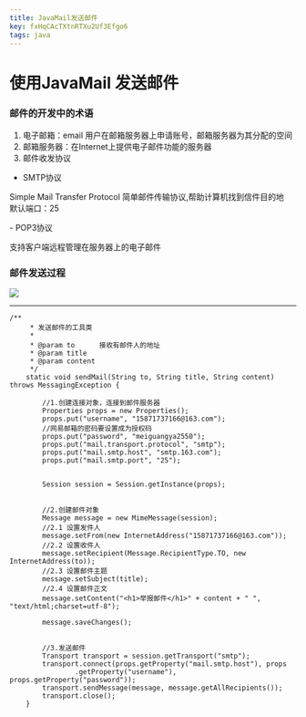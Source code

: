 ```yaml
---
title: JavaMail发送邮件
key: fxHqCAcTXtnRTXu2Uf3Efgo6
tags: java
---
```


# 使用JavaMail 发送邮件

### 邮件的开发中的术语
1. 电子邮箱：email  用户在邮箱服务器上申请账号，邮箱服务器为其分配的空间
2. 邮箱服务器：在Internet上提供电子邮件功能的服务器
3. 邮件收发协议
- SMTP协议
<p>Simple Mail Transfer Protocol 简单邮件传输协议,帮助计算机找到信件目的地<br >
	默认端口：25
</p>
- POP3协议
<p>
支持客户端远程管理在服务器上的电子邮件
</p>

### 邮件发送过程
![](ftp://39.108.53.73/%D3%CA%BC%FE%B7%A2%CB%CD.png)

<hr/>

```
/**
     * 发送邮件的工具类
     *
     * @param to      接收有邮件人的地址
     * @param title
     * @param content
     */
    static void sendMail(String to, String title, String content) throws MessagingException {

        //1.创建连接对象，连接到邮件服务器
        Properties props = new Properties();
        props.put("username", "15871737166@163.com");
        //网易邮箱的密码要设置成为授权码
        props.put("password", "meiguangya2550");
        props.put("mail.transport.protocol", "smtp");
        props.put("mail.smtp.host", "smtp.163.com");
        props.put("mail.smtp.port", "25");


        Session session = Session.getInstance(props);


        //2.创建邮件对象
        Message message = new MimeMessage(session);
        //2.1 设置发件人
        message.setFrom(new InternetAddress("15871737166@163.com"));
        //2.2 设置收件人
        message.setRecipient(Message.RecipientType.TO, new InternetAddress(to));
        //2.3 设置邮件主题
        message.setSubject(title);
        //2.4 设置邮件正文
        message.setContent("<h1>举报邮件</h1>" + content + " ", "text/html;charset=utf-8");

        message.saveChanges();


        //3.发送邮件
        Transport transport = session.getTransport("smtp");
        transport.connect(props.getProperty("mail.smtp.host"), props
                .getProperty("username"), props.getProperty("password"));
        transport.sendMessage(message, message.getAllRecipients());
        transport.close();
    }

```
